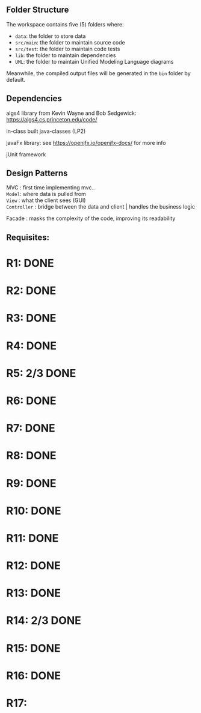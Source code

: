 ## Folder Structure

The workspace contains five (5) folders where:

- `data`: the folder to store data
- `src/main`: the folder to maintain source code
- `src/test`: the folder to maintain code tests
- `lib`: the folder to maintain dependencies
- `UML`: the folder to maintain Unified Modeling Language diagrams

Meanwhile, the compiled output files will be generated in the `bin` folder by default.

## Dependencies

algs4 library from Kevin Wayne and Bob Sedgewick: https://algs4.cs.princeton.edu/code/


in-class built java-classes (LP2)


javaFx library: see https://openjfx.io/openjfx-docs/ for more info


jUnit framework

## Design Patterns

MVC : first time implementing mvc..  
        `Model`: where data is pulled from  
        `View` : what the client sees (GUI)  
        `Controller` : bridge between the data and client | handles the business logic  

Facade : masks the complexity of the code, improving its readability  

## Requisites:

# R1: DONE
# R2: DONE
# R3: DONE
# R4: DONE
# R5: 2/3 DONE
# R6: DONE
# R7: DONE
# R8: DONE
# R9: DONE
# R10: DONE
# R11: DONE
# R12: DONE
# R13: DONE
# R14: 2/3 DONE
# R15: DONE
# R16: DONE
# R17: 
